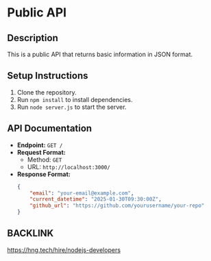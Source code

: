 # Public API

## Description
This is a public API that returns basic information in JSON format.

## Setup Instructions
1. Clone the repository.
2. Run `npm install` to install dependencies.
3. Run `node server.js` to start the server.

## API Documentation
- **Endpoint:** `GET /`
- **Request Format:**
  - Method: `GET`
  - URL: `http://localhost:3000/`
- **Response Format:**
  ```json
  {
      "email": "your-email@example.com",
      "current_datetime": "2025-01-30T09:30:00Z",
      "github_url": "https://github.com/yourusername/your-repo"
  }

## BACKLINK
https://hng.tech/hire/nodejs-developers